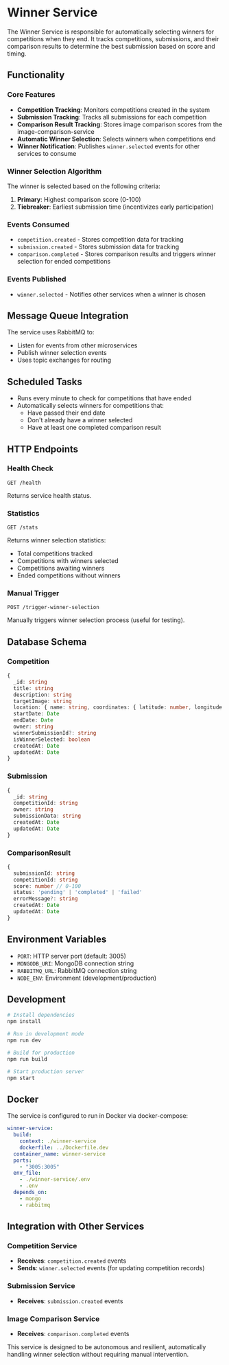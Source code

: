 # Winner Service

The Winner Service is responsible for automatically selecting winners for competitions when they end. It tracks competitions, submissions, and their comparison results to determine the best submission based on score and timing.

## Functionality

### Core Features
- **Competition Tracking**: Monitors competitions created in the system
- **Submission Tracking**: Tracks all submissions for each competition
- **Comparison Result Tracking**: Stores image comparison scores from the image-comparison-service
- **Automatic Winner Selection**: Selects winners when competitions end
- **Winner Notification**: Publishes `winner.selected` events for other services to consume

### Winner Selection Algorithm
The winner is selected based on the following criteria:
1. **Primary**: Highest comparison score (0-100)
2. **Tiebreaker**: Earliest submission time (incentivizes early participation)

### Events Consumed
- `competition.created` - Stores competition data for tracking
- `submission.created` - Stores submission data for tracking  
- `comparison.completed` - Stores comparison results and triggers winner selection for ended competitions

### Events Published
- `winner.selected` - Notifies other services when a winner is chosen

## Message Queue Integration

The service uses RabbitMQ to:
- Listen for events from other microservices
- Publish winner selection events
- Uses topic exchanges for routing

## Scheduled Tasks

- Runs every minute to check for competitions that have ended
- Automatically selects winners for competitions that:
  - Have passed their end date
  - Don't already have a winner selected
  - Have at least one completed comparison result

## HTTP Endpoints

### Health Check
```
GET /health
```
Returns service health status.

### Statistics
```
GET /stats
```
Returns winner selection statistics:
- Total competitions tracked
- Competitions with winners selected
- Competitions awaiting winners
- Ended competitions without winners

### Manual Trigger
```
POST /trigger-winner-selection
```
Manually triggers winner selection process (useful for testing).

## Database Schema

### Competition
```typescript
{
  _id: string
  title: string
  description: string
  targetImage: string
  location: { name: string, coordinates: { latitude: number, longitude: number } }
  startDate: Date
  endDate: Date
  owner: string
  winnerSubmissionId?: string
  isWinnerSelected: boolean
  createdAt: Date
  updatedAt: Date
}
```

### Submission
```typescript
{
  _id: string
  competitionId: string
  owner: string
  submissionData: string
  createdAt: Date
  updatedAt: Date
}
```

### ComparisonResult
```typescript
{
  submissionId: string
  competitionId: string
  score: number // 0-100
  status: 'pending' | 'completed' | 'failed'
  errorMessage?: string
  createdAt: Date
  updatedAt: Date
}
```

## Environment Variables

- `PORT`: HTTP server port (default: 3005)
- `MONGODB_URI`: MongoDB connection string
- `RABBITMQ_URL`: RabbitMQ connection string
- `NODE_ENV`: Environment (development/production)

## Development

```bash
# Install dependencies
npm install

# Run in development mode
npm run dev

# Build for production
npm run build

# Start production server
npm start
```

## Docker

The service is configured to run in Docker via docker-compose:

```yaml
winner-service:
  build:
    context: ./winner-service
    dockerfile: ../Dockerfile.dev
  container_name: winner-service
  ports:
    - "3005:3005"
  env_file:
    - ./winner-service/.env
    - .env
  depends_on:
    - mongo
    - rabbitmq
```

## Integration with Other Services

### Competition Service
- **Receives**: `competition.created` events
- **Sends**: `winner.selected` events (for updating competition records)

### Submission Service  
- **Receives**: `submission.created` events

### Image Comparison Service
- **Receives**: `comparison.completed` events

This service is designed to be autonomous and resilient, automatically handling winner selection without requiring manual intervention.
